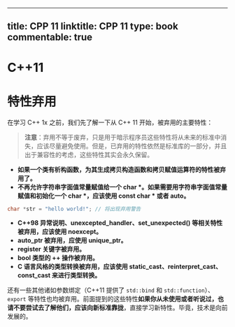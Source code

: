
---
title: CPP 11
linktitle: CPP 11
type: book
commentable: true
---

# C++11

# 特性弃用

在学习 C++ 1x 之前，我们先了解一下从 C++ 11 开始，被弃用的主要特性：

> **注意**：弃用不等于废弃，只是用于暗示程序员这些特性将从未来的标准中消失，应该尽量避免使用。但是，已弃用的特性依然是标准库的一部分，并且出于兼容性的考虑，这些特性其实会永久保留。

- **如果一个类有析构函数，为其生成拷贝构造函数和拷贝赋值运算符的特性被弃用了。**
- **不再允许字符串字面值常量赋值给一个 char \*。如果需要用字符串字面值常量赋值和初始化一个 char \*，应该使用 const char \* 或者 auto。**

```cpp
char *str = "hello world!"; // 将出现弃用警告
```

- **C++98 异常说明、unexcepted_handler、set_unexpected() 等相关特性被弃用，应该使用 noexcept。**
- **auto_ptr 被弃用，应使用 unique_ptr。**
- **register 关键字被弃用。**
- **bool 类型的 ++ 操作被弃用。**
- **C 语言风格的类型转换被弃用，应该使用 static_cast、reinterpret_cast、const_cast 来进行类型转换。**

还有一些其他诸如参数绑定（C++11 提供了 `std::bind` 和 `std::function`）、`export` 等特性也均被弃用。前面提到的这些特性**如果你从未使用或者听说过，也请不要尝试去了解他们，应该向新标准靠拢**，直接学习新特性。毕竟，技术是向前发展的。

    